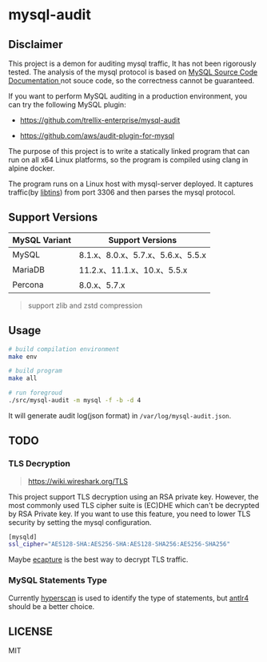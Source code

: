 # mysql-audit

## Disclaimer

This project is a demon for auditing mysql traffic, It has not been rigorously tested.
The analysis of the mysql protocol is based on [MySQL Source Code Documentation
](https://dev.mysql.com/doc/dev/mysql-server/latest/) not souce code, so the correctness cannot be guaranteed.

If you want to perform MySQL auditing in a production environment, you can try the following MySQL plugin:

- https://github.com/trellix-enterprise/mysql-audit

- https://github.com/aws/audit-plugin-for-mysql

The purpose of this project is to write a statically linked program that can run on all x64 Linux platforms, so the program is compiled using clang in alpine docker.

The program runs on a Linux host with mysql-server deployed.
It captures traffic(by [libtins](https://github.com/mfontanini/libtins)) from port 3306 and then parses the mysql protocol.



## Support Versions

| MySQL Variant       | Support Versions  | 
| -------- | --- |
| MySQL     | 8.1.x、8.0.x、5.7.x、5.6.x、5.5.x | 
| MariaDB     | 11.2.x、11.1.x、10.x、5.5.x | 
| Percona | 8.0.x、5.7.x | 

> support zlib and zstd compression


## Usage

```bash
# build compilation environment
make env

# build program
make all

# run foregroud
./src/mysql-audit -m mysql -f -b -d 4
```

It will generate audit log(json format) in `/var/log/mysql-audit.json`.

## TODO

### TLS Decryption 

> https://wiki.wireshark.org/TLS

This project support TLS decryption using an RSA private key.
However, the most commonly used TLS cipher suite is (EC)DHE which can't be decrypted by RSA Private key.
If you want to use this feature, you need to lower TLS security by setting the mysql configuration.

```bash
[mysqld]
ssl_cipher="AES128-SHA:AES256-SHA:AES128-SHA256:AES256-SHA256"
```

Maybe [ecapture](https://github.com/gojue/ecapture) is the best way to decrypt TLS traffic. 

### MySQL Statements Type

Currently [hyperscan](https://github.com/intel/hyperscan) is used to identify the type of statements, but [antlr4](https://github.com/antlr/antlr4) should be a better choice.


## LICENSE

MIT
